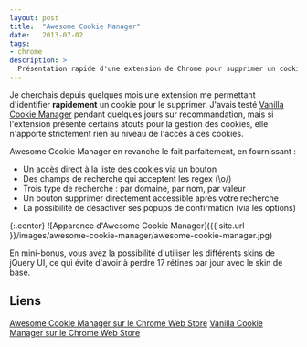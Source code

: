 ```yaml
---
layout: post
title:  "Awesome Cookie Manager"
date:   2013-07-02
tags:
- chrome
description: >
  Présentation rapide d'une extension de Chrome pour supprimer un cookie en particulier.
---
```


Je cherchais depuis quelques mois une extension me permettant d'identifier **rapidement** un cookie pour le supprimer. J'avais testé [Vanilla Cookie Manager](https://chrome.google.com/webstore/detail/vanilla-cookie-manager/gieohaicffldbmiilohhggbidhephnjj) pendant quelques jours sur recommandation, mais si l'extension présente certains atouts pour la gestion des cookies, elle n'apporte strictement rien au niveau de l'accès à ces cookies.

Awesome Cookie Manager en revanche le fait parfaitement, en fournissant :

* Un accès direct à la liste des cookies via un bouton
* Des champs de recherche qui acceptent les regex (\o/)
* Trois type de recherche : par domaine, par nom, par valeur
* Un bouton supprimer directement accessible après votre recherche
* La possibilité de désactiver ses popups de confirmation (via les options)

{:.center}
![Apparence d'Awesome Cookie Manager]({{ site.url }}/images/awesome-cookie-manager/awesome-cookie-manager.jpg)

En mini-bonus, vous avez la possibilité d'utiliser les différents skins de jQuery UI, ce qui évite d'avoir à perdre 17 rétines par jour avec le skin de base.


## Liens
[Awesome Cookie Manager sur le Chrome Web Store](https://chrome.google.com/webstore/detail/awesome-cookie-manager-be/hcpidejphgpcgfnpiehkcckkkemgneif)
[Vanilla Cookie Manager sur le Chrome Web Store](https://chrome.google.com/webstore/detail/vanilla-cookie-manager/gieohaicffldbmiilohhggbidhephnjj)